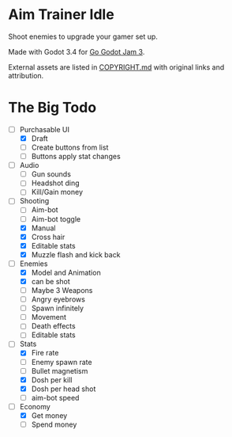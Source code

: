# Aim Trainer Idle

Shoot enemies to upgrade your gamer set up.

Made with Godot 3.4 for [Go Godot Jam 3](https://itch.io/jam/go-godot-jam-3).

External assets are listed in [COPYRIGHT.md](COPYRIGHT.md "Copyright list") with
original links and attribution.

# The Big Todo

- [ ] Purchasable UI
	- [x] Draft
	- [ ] Create buttons from list
	- [ ] Buttons apply stat changes
- [ ] Audio
	- [ ] Gun sounds
	- [ ] Headshot ding
	- [ ] Kill/Gain money
- [ ] Shooting
	- [ ] Aim-bot
	- [ ] Aim-bot toggle
	- [x] Manual
	- [x] Cross hair
	- [x] Editable stats
	- [x] Muzzle flash and kick back
- [ ] Enemies
	- [x] Model and Animation
	- [x] can be shot
	- [ ] Maybe 3 Weapons
	- [ ] Angry eyebrows
	- [ ] Spawn infinitely
	- [ ] Movement
	- [ ] Death effects
	- [ ] Editable stats
- [ ] Stats
	- [x] Fire rate
	- [ ] Enemy spawn rate
	- [ ] Bullet magnetism
	- [x] Dosh per kill
	- [x] Dosh per head shot
	- [ ] aim-bot speed
- [ ] Economy
	- [x] Get money
	- [ ] Spend money
